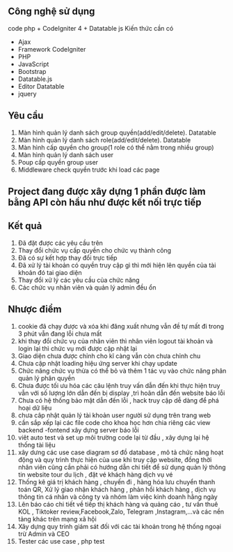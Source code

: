 ## Công nghệ sử dụng 
code php + CodeIgniter 4 + Datatable js
Kiến thức cần có
- Ajax
- Framework CodeIgniter 
- PHP
- JavaScript
- Bootstrap
- Datatable.js
- Editor Datatable
- jquery

## Yêu cầu 
1. Màn hình quản lý danh sách group quyền(add/edit/delete). Datatable
2. Màn hình quản lý danh sách role(add/edit/delete). Datatable
3. Màn hình cấp quyền cho group(1 role có thể nằm trong nhiều group)
4. Màn hình quản lý danh sách user
5. Poup cấp quyền group user
6. Middleware check quyền trước khi load các page

## Project đang được xây dựng 1 phần được làm bằng API còn hầu như được kết nối trực tiếp

## Kết quả 
1. Đã đặt được các yêu cầu trên 
2. Thay đổi chức vụ cấp quyền cho chức vụ thành công
3. Đã có sự kết hợp thay đổi trực tiếp 
4. Đã xử lý tài khoản có quyền truy cập gì thì mới hiện lên quyền của tài khoản đó tai giao diện
5. Thay đổi xử lý các yêu cầu của chức năng
6. Các chức vụ nhân viên và quản lý admin đều ổn
## Nhược điểm 
1. cookie đã chạy được và xóa khi đăng xuất nhưng vẫn đề tự mất đi trong 3 phút vẫn đang lỗi chưa mất
2. khi thay đổi chức vụ của nhân viên thì nhân viên logout tài khoản và login lại thì chức vụ mới được cập nhật lại
3. Giao diện chưa được chỉnh cho kĩ càng vẫn còn chưa chỉnh chu
4. Chưa cập nhật loading hiệu ứng server khi chạy update 
5. Chức năng chức vụ thừa có thể bỏ và thêm 1 tác vụ vào chức năng phân quản lý phân quyền 
6. Chưa được tối ưu hóa các câu lệnh truy vấn dẫn đến khi thực hiện truy vẫn với số lượng lớn dẫn đến bị display ,trì hoãn dẫn đến website báo lỗi
7. Chưa có hệ thống bảo mật dẫn đến lỗi , hack truy cập dễ dàng để phá hoại dữ liệu
8. chưa câp nhật quản lý tài khoản user người sử dụng trên trang web
9. cần sắp xếp lại các file code cho khoa học hơn chia riêng các view backend -fontend xây dựng server báo lỗi
10. viêt auto test và set up môi trường code lại từ đầu , xây dựng lại hệ thống tài liệu 
11. xây dưng các use case diagram sơ đồ database , mô tả  chức năng hoạt động và quy trình thực hiện của use khi truy cập website, đồng thời nhân viên cũng cần phải có hướng dẫn chi tiết để sử dụng quản lý thông tin website tour du lịch , đặt vé khách hàng dịch vụ vé
12. Thống kê giá trị khách hàng , chuyến đi , hàng hóa lưu chuyển thanh toán QR, Xử lý giao nhận khách hàng , phản hồi khách hàng , dịch vụ thông tin cá nhân và công ty và nhóm làm việc kinh doanh hằng ngày 
13. Lên báo cáo chi tiết về tiếp thị khách hàng và quảng cáo , tư vấn thuê KOL , Tiktoker review,Facebook,Zalo, Telegram ,Instagram,...và các nền tảng khác trên mạng xã hội
14. Xây dựng quy trinh giám sát đối với các tài khoản trong hệ thống ngoại trừ Admin và CEO
15. Tester các use case , php test